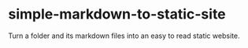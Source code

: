# simple-markdown-to-static-site
Turn a folder and its markdown files into an easy to read static website.

